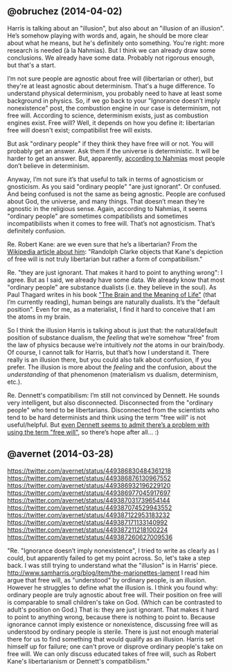 ## @obruchez (2014-04-02)

Harris is talking about an "illusion", but also about an "illusion of an illusion". He’s somehow playing with words and, again, he should be more clear about what he means, but he's definitely onto something. You're right: more research is needed (à la Nahmias). But I think we can already draw some conclusions. We already have some data. Probably not rigorous enough, but that's a start.

I’m not sure people are agnostic about free will (libertarian or other), but they're at least agnostic about determinism. That's a huge difference. To understand physical determinism, you probably need to have at least some background in physics. So, if we go back to your "Ignorance doesn’t imply nonexistence" post, the combustion engine in our case is determinism, not free will. According to science, determinism exists, just as combustion engines exist. Free will? Well, it depends on how you define it: libertarian free will doesn't exist; compatibilist free will exists.

But ask "ordinary people" if they think they have free will or not. You will probably get an answer. Ask them if the universe is deterministic. It will be harder to get an answer. But, apparently, [according to Nahmias](http://whyevolutionistrue.wordpress.com/2014/02/19/does-the-average-person-believe-in-determinism-free-will-and-moral-responsibility/) most people don’t believe in determinism.

Anyway, I’m not sure it’s that useful to talk in terms of agnosticism or gnosticism. As you said "ordinary people" "are just ignorant". Or confused. And being confused is not the same as being agnostic. People are confused about God, the universe, and many things. That doesn’t mean they’re agnostic in the religious sense. Again, according to Nahmias, it seems "ordinary people" are sometimes compatibilists and sometimes incompatibilists when it comes to free will. That’s not agnosticism. That’s definitely confusion.

Re. Robert Kane: are we even sure that he’s a libertarian? From the [Wikipedia article about him](https://en.wikipedia.org/wiki/Robert_Kane_(philosopher)): "Randolph Clarke objects that Kane's depiction of free will is not truly libertarian but rather a form of compatibilism."

Re. "they are just ignorant. That makes it hard to point to anything wrong": I agree. But as I said, we already have some data. We already know that most "ordinary people" are substance dualists (i.e. they believe in the soul). As Paul Thagard writes in his book ["The Brain and the Meaning of Life"](http://www.amazon.com/Brain-Meaning-Life-Paul-Thagard/dp/0691154406) (that I’m currently reading), human beings are naturally dualists. It’s the "default position". Even for me, as a materialist, I find it hard to conceive that I am the atoms in my brain.

So I think the illusion Harris is talking about is just that: the natural/default position of substance dualism, the *feeling* that we’re somehow "free" from the law of physics because we’re intuitively *not* the atoms in our brain/body. Of course, I cannot talk for Harris, but that’s how I understand it. There really is an illusion there, but you could also talk about confusion, if you prefer. The illusion is more about the *feeling* and the confusion, about the *understanding* of that phenomenon (materialism vs dualism, determinism, etc.).

Re. Dennett's compatibilism: I’m still not convinced by Dennett. He sounds very intelligent, but also disconnected. Disconnected from the "ordinary people" who tend to be libertarians. Disconnected from the scientists who tend to be hard determinists and think using the term "free will" is not useful/helpful. But [even Dennett seems to admit there’s a problem with using the term "free will"](http://whyevolutionistrue.wordpress.com/2014/04/01/is-dennett-rethinking-free-will/), so there’s hope after all... :)

## @avernet (2014-03-28)

https://twitter.com/avernet/status/449386830484361218<br>
https://twitter.com/avernet/status/449386876130967552<br>
https://twitter.com/avernet/status/449386932196229120<br>
https://twitter.com/avernet/status/449386977045917697<br>
https://twitter.com/avernet/status/449387031739654144<br>
https://twitter.com/avernet/status/449387074529943552<br>
https://twitter.com/avernet/status/449387122953183232<br>
https://twitter.com/avernet/status/449387171133140992<br>
https://twitter.com/avernet/status/449387211218100224<br>
https://twitter.com/avernet/status/449387260627009536<br>

"Re. "Ignorance doesn’t imply nonexistence", I tried to write as clearly as I could, but apparently failed to get my point across. So, let's take a step back. I was still trying to understand what the "illusion" is in Harris' piece. http://www.samharris.org/blog/item/the-marionettes-lament I read him argue that free will, as "understood" by ordinary people, is an illusion. However he struggles to define what the illusion is. I think you found why: ordinary people are truly agnostic about free will. Their position on free will is comparable to small children's take on God. (Which can be contrasted to adult's position on God.) That is: they are just ignorant. That makes it hard to point to anything wrong, because there is nothing to point to. Because ignorance cannot imply existence or nonexistence, discussing free will as understood by ordinary people is sterile. There is just not enough material there for us to find something that would qualify as an illusion. Harris set himself up for failure; one can't prove or disprove ordinary people's take on free will. We can only discuss educated takes of free will, such as Robert Kane's libertarianism or Dennett's compatibilism."
